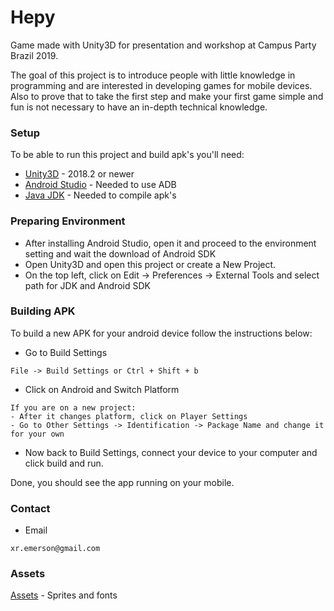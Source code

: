 # Hepy

Game made with Unity3D for presentation and workshop at Campus Party Brazil 2019.

The goal of this project is to introduce people with little knowledge in programming and are interested in developing games for mobile devices. Also to prove that to take the first step and make your first game simple and fun is not necessary to have an in-depth technical knowledge.

### Setup

To be able to run this project and build apk's you'll need:

* [Unity3D](https://unity3d.com/pt/get-unity/download?thank-you=update&download_nid=58975&os=Win) - 2018.2 or newer
* [Android Studio](https://developer.android.com/studio/?hl=pt-br) - Needed to use ADB
* [Java JDK](https://www.oracle.com/technetwork/java/javase/downloads/jdk8-downloads-2133151.html) - Needed to compile apk's

### Preparing Environment

- After installing Android Studio, open it and proceed to the environment setting and wait the download of Android SDK
- Open Unity3D and open this project or create a New Project.
- On the top left, click on Edit -> Preferences -> External Tools and select path for JDK and Android SDK

### Building APK

To build a new APK for your android device follow the instructions below:

- Go to Build Settings
```
File -> Build Settings or Ctrl + Shift + b
```
- Click on Android and Switch Platform
```
If you are on a new project:
- After it changes platform, click on Player Settings
- Go to Other Settings -> Identification -> Package Name and change it for your own
```
- Now back to Build Settings, connect your device to your computer and click build and run.

Done, you should see the app running on your mobile.

### Contact

- Email
```
xr.emerson@gmail.com
```

### Assets
[Assets](https://drive.google.com/open?id=1f-Dor9P26QRUjm_Qkbkz4QAdQhImcSGb) - Sprites and fonts

